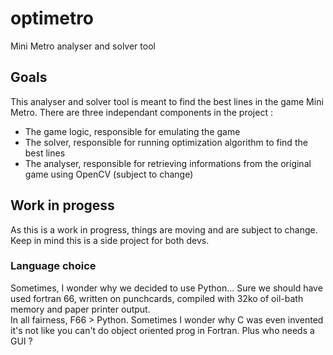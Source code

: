 # optimetro
Mini Metro analyser and solver tool
## Goals 
This analyser and solver tool is meant to find the best lines in the game Mini Metro.
There are three independant components in the project : 
 - The game logic, responsible for emulating the game 
 - The solver, responsible for running optimization algorithm to find the best lines
 - The analyser, responsible for retrieving informations from the original game using OpenCV (subject to change)
## Work in progess
As this is a work in progress, things are moving and are subject to change. Keep in mind this is a side project for both devs.
### Language choice
 Sometimes, I wonder why we decided to use Python...
 Sure we should have used fortran 66, written on punchcards, compiled with 32ko of oil-bath memory and paper printer output.  
 In all fairness, F66 > Python. Sometimes I wonder why C was even invented it's not like you can't do object oriented prog in Fortran. Plus who needs a GUI ?
